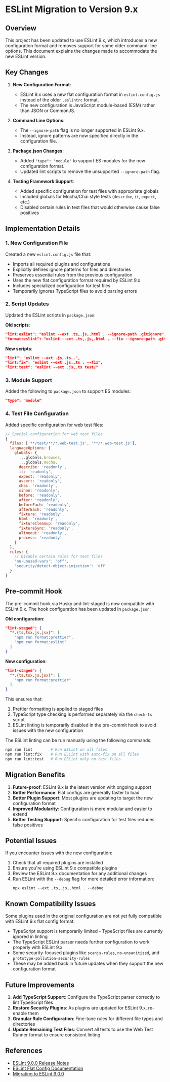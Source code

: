 # ESLint Migration to Version 9.x

## Overview

This project has been updated to use ESLint 9.x, which introduces a new configuration format and removes support for some older command-line options. This document explains the changes made to accommodate the new ESLint version.

## Key Changes

1. **New Configuration Format**:
   - ESLint 9.x uses a new flat configuration format in `eslint.config.js` instead of the older `.eslintrc` format.
   - The new configuration is JavaScript module-based (ESM) rather than JSON or CommonJS.

2. **Command Line Options**:
   - The `--ignore-path` flag is no longer supported in ESLint 9.x.
   - Instead, ignore patterns are now specified directly in the configuration file.

3. **Package.json Changes**:
   - Added `"type": "module"` to support ES modules for the new configuration format.
   - Updated lint scripts to remove the unsupported `--ignore-path` flag.

4. **Testing Framework Support**:
   - Added specific configuration for test files with appropriate globals
   - Included globals for Mocha/Chai style tests (`describe`, `it`, `expect`, etc.)
   - Disabled certain rules in test files that would otherwise cause false positives

## Implementation Details

### 1. New Configuration File

Created a new `eslint.config.js` file that:
- Imports all required plugins and configurations
- Explicitly defines ignore patterns for files and directories
- Preserves essential rules from the previous configuration
- Uses the new flat configuration format required by ESLint 9.x
- Includes specialized configuration for test files
- Temporarily ignores TypeScript files to avoid parsing errors

### 2. Script Updates

Updated the ESLint scripts in `package.json`:

**Old scripts**:
```json
"lint:eslint": "eslint --ext .ts,.js,.html . --ignore-path .gitignore",
"format:eslint": "eslint --ext .ts,.js,.html . --fix --ignore-path .gitignore"
```

**New scripts**:
```json
"lint": "eslint --ext .js,.ts .",
"lint:fix": "eslint --ext .js,.ts . --fix",
"lint:test": "eslint --ext .js,.ts test/"
```

### 3. Module Support

Added the following to `package.json` to support ES modules:
```json
"type": "module"
```

### 4. Test File Configuration

Added specific configuration for web test files:
```javascript
// Special configuration for web test files
{
  files: ['**/test/**/*.web-test.js', '**/*.web-test.js'],
  languageOptions: {
    globals: {
      ...globals.browser,
      ...globals.mocha,
      describe: 'readonly',
      it: 'readonly',
      expect: 'readonly',
      assert: 'readonly',
      chai: 'readonly',
      sinon: 'readonly',
      before: 'readonly',
      after: 'readonly',
      beforeEach: 'readonly',
      afterEach: 'readonly',
      fixture: 'readonly',
      html: 'readonly',
      fixtureCleanup: 'readonly',
      fixtureSync: 'readonly',
      aTimeout: 'readonly',
      process: 'readonly'
    }
  },
  rules: {
    // Disable certain rules for test files
    'no-unused-vars': 'off',
    'security/detect-object-injection': 'off'
  }
}
```

## Pre-commit Hook

The pre-commit hook via Husky and lint-staged is now compatible with ESLint 9.x. The hook configuration has been updated in `package.json`:

**Old configuration**:
```json
"lint-staged": {
  "*.{ts,tsx,js,jsx}": [
    "npm run format:prettier",
    "npm run format:eslint"
  ]
}
```

**New configuration**:
```json
"lint-staged": {
  "*.{ts,tsx,js,jsx}": [
    "npm run format:prettier"
  ]
}
```

This ensures that:
1. Prettier formatting is applied to staged files
2. TypeScript type checking is performed separately via the `check-ts` script
3. ESLint linting is temporarily disabled in the pre-commit hook to avoid issues with the new configuration

The ESLint linting can be run manually using the following commands:
```bash
npm run lint        # Run ESLint on all files
npm run lint:fix    # Run ESLint with auto-fix on all files
npm run lint:test   # Run ESLint only on test files
```

## Migration Benefits

1. **Future-proof**: ESLint 9.x is the latest version with ongoing support
2. **Better Performance**: Flat configs are generally faster to load
3. **Better Plugin Support**: Most plugins are updating to target the new configuration format
4. **Improved Modularity**: Configuration is more modular and easier to extend
5. **Better Testing Support**: Specific configuration for test files reduces false positives

## Potential Issues

If you encounter issues with the new configuration:

1. Check that all required plugins are installed
2. Ensure you're using ESLint 9.x compatible plugins
3. Review the ESLint 9.x documentation for any additional changes
4. Run ESLint with the `--debug` flag for more detailed error information:
   ```
   npx eslint --ext .ts,.js,.html . --debug
   ```

## Known Compatibility Issues

Some plugins used in the original configuration are not yet fully compatible with ESLint 9.x flat config format:
- TypeScript support is temporarily limited - TypeScript files are currently ignored in linting
- The TypeScript ESLint parser needs further configuration to work properly with ESLint 9.x
- Some security-focused plugins like `scanjs-rules`, `no-unsanitized`, and `prototype-pollution-security-rules`
- These may be added back in future updates when they support the new configuration format

## Future Improvements

1. **Add TypeScript Support**: Configure the TypeScript parser correctly to lint TypeScript files
2. **Restore Security Plugins**: As plugins are updated for ESLint 9.x, re-enable them
3. **Granular Rule Configuration**: Fine-tune rules for different file types and directories
4. **Update Remaining Test Files**: Convert all tests to use the Web Test Runner format to ensure consistent linting

## References

- [ESLint 9.0.0 Release Notes](https://eslint.org/blog/2023/10/eslint-v9.0.0-released/)
- [ESLint Flat Config Documentation](https://eslint.org/docs/latest/use/configure/configuration-files-new)
- [Migrating to ESLint 9.0.0](https://eslint.org/docs/latest/use/migrate-to-9.0.0) 